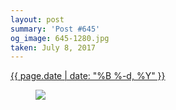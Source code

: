 ```yaml
---
layout: post
summary: 'Post #645'
og_image: 645-1280.jpg
taken: July 8, 2017
---
```


<div class="post">
 <time>
  <a href="/645">
   {{ page.date | date: "%B %-d, %Y" }}
  </a>
 </time>
 <a href="/645">
  <figure data-taken="7/8/2017">
   <img sizes="(min-width: 700px) 50vw, calc(100vw - 2rem)" src="{{ site.assets_url }}/645-640.jpg" srcset="{{ site.assets_url }}/645-320.jpg 320w, {{ site.assets_url }}/645-640.jpg 640w, {{ site.assets_url }}/645-960.jpg 960w, {{ site.assets_url }}/645-1280.jpg 1280w"/>
  </figure>
 </a>
</div>
